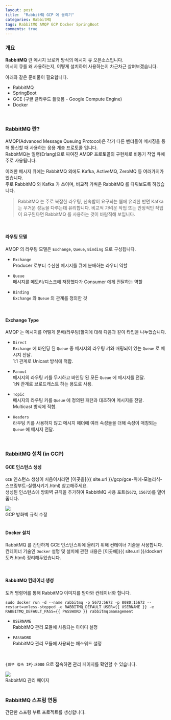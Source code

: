 ```yaml
---
layout: post
title:  "RabbitMQ GCP 에 올리기"
categories: RabbitMQ
tags: RabbitMQ AMQP GCP Docker SpringBoot
comments: true
---
```


### 개요

**RabbitMQ** 란 메시지 브로커 방식의 메시지 큐 오픈소스입니다.  
메시지 큐를 왜 사용하는지, 어떻게 설치하여 사용하는지 차근차근 살펴보겠습니다.  

<div class="br"/>

아래와 같은 준비물이 필요합니다.
- RabbitMQ
- SpringBoot
- GCE (구글 클라우드 플랫폼 - Google Compute Engine)
- Docker

<br/>

### RabbitMQ 란?

AMQP(Advanced Message Queuing Protocol)은 각기 다른 벤더들이 메시징을 통해 통신할 때 사용하는 응용 계층 프로토콜 입니다.  
RabbitMQ는 얼랭(Erlang)으로 짜여진 AMQP 프로토콜의 구현체로 비동기 작업 큐에 주로 사용됩니다.

<div class="br"/>

이러한 메시지 큐에는 RabbitMQ 외에도 Kafka, ActiveMQ, ZeroMQ 등 여러가지가 있습니다.  
주로 RabbitMQ 와 Kafka 가 쓰이며, 비교적 가벼운 RabbitMQ 를 다뤄보도록 하겠습니다.  

> RabbitMQ 는 주로 복잡한 라우팅, 신속함이 요구되는 웹에 유리한 반면 Kafka 는 무거운 성능을 다루는데 유리합니다. 
> 비교적 가벼운 작업 또는 안정적인 작업이 요구된다면 RabbitMQ 를 사용하는 것이 바람직해 보입니다.

<br/>

#### 라우팅 모델

AMQP 의 라우팅 모델은 `Exchange`, `Queue`, `Binding` 으로 구성됩니다.  

- `Exchange`  
  Producer 로부터 수신한 메시지를 큐에 분배하는 라우터 역할

- `Queue`  
  메시지를 메모리/디스크에 저장했다가 Consumer 에게 전달하는 역할

- `Binding`  
  `Exchange` 와 `Queue` 의 관계를 정의한 것

<br/>

#### Exchange Type

AMQP 는 메시지를 어떻게 분배(라우팅)할지에 대해 다음과 같이 타입을 나누었습니다.

- `Direct`  
  `Exchange` 에 바인딩 된 `Queue` 중 메시지의 라우팅 키와 매핑되어 있는 `Queue` 로 메시지 전달.  
  1:1 관계로 Unicast 방식에 적합.

- `Fanout`  
  메시지의 라우팅 키를 무시하고 바인딩 된 모든 `Queue` 에 메시지를 전달.  
  1:N 관계로 브로드캐스트 하는 용도로 사용.

- `Topic`  
  메시지의 라우팅 키를 `Queue` 에 정의된 패턴과 대조하여 메시지를 전달.  
  Multicast 방식에 적합.

- `Headers`  
  라우팅 키를 사용하지 않고 메시지 헤더에 여러 속성들을 더해 속성이 매칭되는 `Queue` 에 메시지 전달.
  
<br/>

### RabbitMQ 설치 (in GCP)

#### GCE 인스턴스 생성

`GCE` 인스턴스 생성이 처음이시라면 [이곳을]({{ site.url }}/gcp/gce-위에-모놀리식-스프링부트-실행시키기.html) 참고해주세요.  
생성된 인스턴스에 방화벽 규칙을 추가하여 RabbitMQ 사용 포트(`5672`, `15672`)를 열어줍니다. 

<div class="nzzi-image-box">
  <img src="{{ site.url }}/assets/rabbitmq/gcp-port.png"/>
  <div>GCP 방화벽 규칙 수정</div>
</div>

<br/>

#### Docker 설치

RabbitMQ 를 간단하게 GCE 인스턴스위에 올리기 위해 컨테이너 기술을 사용합니다.  
컨테이너 기술인 `Docker` 설명 및 설치에 관한 내용은 [이곳에]({{ site.url }}/docker/도커.html) 정리해두었습니다.

<br/>

#### RabbitMQ 컨테이너 생성

도커 명령어를 통해 RabbitMQ 이미지를 받아와 컨테이너화 합니다.

```
sudo docker run -d --name rabbitmq -p 5672:5672 -p 8080:15672 --restart=unless-stopped -e RABBITMQ_DEFAULT_USER={{ USERNAME }} -e RABBITMQ_DEFAULT_PASS={{ PASSWORD }} rabbitmq:management
```

- `USERNAME`  
  RabbitMQ 관리 모듈에 사용되는 아이디 설정
  
- `PASSWORD`  
  RabbitMQ 관리 모듈에 사용되는 패스워드 설정

<br/>

`{외부 접속 IP}:8080` 으로 접속하면 관리 페이지를 확인할 수 있습니다.  

<div class="nzzi-image-box">
  <img src="{{ site.url }}/assets/rabbitmq/rabbitmq-intro.png"/>
  <div>RabbitMQ 관리 페이지</div>
</div>
     
<br/>

### RabbitMQ 스프링 연동

간단한 스프링 부트 프로젝트를 생성합니다.  


